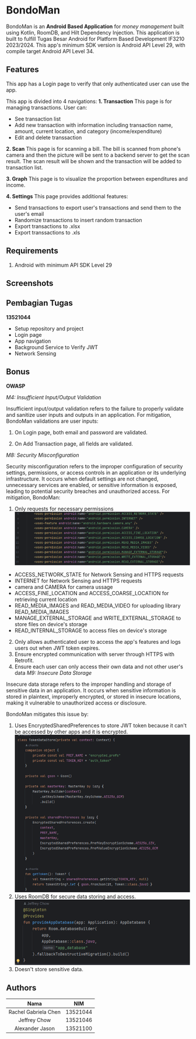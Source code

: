 # BondoMan

BondoMan is an **Android Based Application** for _money management_ built using Kotlin, RoomDB, and Hilt Dependency Injection. This application is built to fulfill Tugas Besar Android for Platform Based Development IF3210 2023/2024. This app's minimum SDK version is Android API Level 29, with compile target Android API Level 34.

## Features
This app has a Login page to verify that only authenticated user can use the app.

This app is divided into 4 navigations:
**1. Transaction**
This page is for managing transactions. User can:
- See transaction list 
- Add new transaction with information including transaction name, amount, current location, and category (income/expenditure)
- Edit and delete transsaction

**2. Scan**
This page is for scanning a bill. The bill is scanned from phone's camera and then the picture will be sent to a backend server to get the scan result. The scan result will be shown and the transaction will be added to transaction list.

**3. Graph**
This page is to visualize the proportion between expenditures and income.

**4. Settings**
This page provides additional features:
- Send transactions to export user's transactions and send them to the user's email
- Randomize transactions to insert random transaction
- Export transactions to .xlsx
- Export transsactions to .xls

## Requirements

1. Android with minimum API SDK Level 29

## Screenshots

## Pembagian Tugas
**13521044**
- Setup repository and project
- Login page
- App navigation
- Background Service to Verify JWT
- Network Sensing


## Bonus
**OWASP**

_M4: Insufficient Input/Output Validation_

Insufficient input/output validation refers to the failure to properly validate and sanitize user inputs and outputs in an application.
For mitigation, BondoMan validations are user inputs:
1. On Login page, both email and password are validated.

2. On Add Transaction page, all fields are validated.

_M8: Security Misconfiguration_

Security misconfiguration refers to the improper configuration of security settings, permissions, or access controls in an application or its underlying infrastructure. It occurs when default settings are not changed, unnecessary services are enabled, or sensitive information is exposed, leading to potential security breaches and unauthorized access.
For mitigation, BondoMan:

1. Only requests for necessary permissions 
![image](doc/permissions.png)
- ACCESS_NETWORK_STATE for Network Sensing and HTTPS requests
- INTERNET for Network Sensing and HTTPS requests
- camera and CAMERA for camera ussage
- ACCESS_FINE_LOCATION and ACCESS_COARSE_LOCATION for retrieving current location
- READ_MEDIA_IMAGES and READ_MEDIA_VIDEO for uploading library READ_MEDIA_IMAGES
- MANAGE_EXTERNAL_STORAGE and WRITE_EXTERNAL_STORAGE to store files on device's storage
- READ_INTERNAL_STORAGE to access files on device's storage
2. Only allows authenticated user to access the app's features and logs users out when JWT token expires.
3. Ensure encrypted communication with server through HTTPS with Retrofit.
4. Ensure each user can only access their own data and not other user's data
_M9: Insecure Data Storage_

Insecure data storage refers to the improper handling and storage of sensitive data in an application. It occurs when sensitive information is stored in plaintext, improperly encrypted, or stored in insecure locations, making it vulnerable to unauthorized access or disclosure.

BondoMan mitigates this issue by:
1. Uses EncryptedSharedPreferences to store JWT token because it can't be accessed by other apps and it is encrypted.
![image](doc/shared_preferences.png)
2. Uses RoomDB for secure data storing and access.
![image](doc/database.png)
3. Doesn't store sensitive data.

## Authors

|            Nama            |   NIM    |
| :------------------------: | :------: |
| Rachel Gabriela Chen       | 13521044 |
| Jeffrey Chow               | 13521046 |
| Alexander Jason            | 13521100 |

